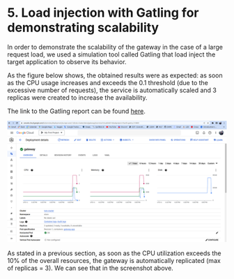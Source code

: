 # 5. Load injection with Gatling for demonstrating scalability
In order to demonstrate the scalability of the gateway in the case of a large request load, we used a simulation tool called Gatling that load inject the target application to observe its behavior.

As the figure below shows, the obtained results were as expected: as soon as the CPU usage increases and exceeds the 0.1 threshold (due to the excessive number of requests), the service is automatically scaled and 3 replicas were created to increase the availability.

The link to the Gatling report can be found [here](/report/report.html).

![gatling](./imgs/7.scalability.png)

As stated in a previous section, as soon as the CPU utilization exceeds the 10% of the overall resources, the gateway is automatically replicated (max of replicas = 3). We can see that in the screenshot above.
